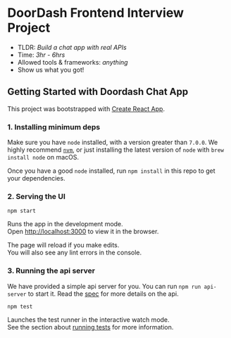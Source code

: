 # DoorDash Frontend Interview Project

-   TLDR: _Build a chat app with real APIs_
-   Time: _3hr - 6hrs_
-   Allowed tools & frameworks: _anything_
-   Show us what you got!

## Getting Started with Doordash Chat App

This project was bootstrapped with [Create React App](https://github.com/facebook/create-react-app).

### 1. Installing minimum deps

Make sure you have `node` installed, with a version greater than `7.0.0`. We highly recommend [`nvm`](https://github.com/creationix/nvm), or just installing the latest version of `node` with `brew install node` on macOS.

Once you have a good `node` installed, run `npm install` in this repo to get your dependencies.

### 2. Serving the UI

`npm start`

Runs the app in the development mode.\
Open [http://localhost:3000](http://localhost:3000) to view it in the browser.

The page will reload if you make edits.\
You will also see any lint errors in the console.

### 3. Running the api server

We have provided a simple api server for you. You can run `npm run api-server` to start it. Read the [spec](./spec/api-endpoints.md) for more details on the api.

`npm test`

Launches the test runner in the interactive watch mode.\
See the section about [running tests](https://facebook.github.io/create-react-app/docs/running-tests) for more information.
